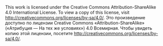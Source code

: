This work is licensed under the Creative Commons Attribution-ShareAlike 4.0 International License. To view a copy of this license, visit http://creativecommons.org/licenses/by-sa/4.0/.
Это произведение доступно по лицензии Creative Commons «Attribution-ShareAlike» («Атрибуция — На тех же условиях») 4.0 Всемирная. Чтобы увидеть копию этой лицензии, посетите http://creativecommons.org/licenses/by-sa/4.0/.
